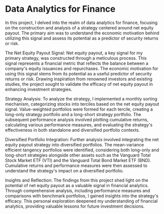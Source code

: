 # Data Analytics for Finance

In this project, I delved into the realm of data analytics for finance, focusing on the construction and analysis of a strategy centered around net equity payout. 
The primary aim was to understand the economic motivation behind utilizing this signal and assess its potential as a predictor of security returns or risk.

The Net Equity Payout Signal:
Net equity payout, a key signal for my primary strategy, was constructed through a meticulous process. 
This signal represents a financial metric that reflects the balance between a company's equity issuances and repurchases. 
The economic motivation for using this signal stems from its potential as a useful predictor of security returns or risk. 
Drawing inspiration from renowned investors and existing studies, the project sought to validate the efficacy of net equity payout in enhancing investment strategies.

Strategy Analysis:
To analyze the strategy, I implemented a monthly sorting mechanism, categorizing stocks into terciles based on the net equity payout signal. 
Value-weighted portfolios were formed for each tercile, creating a long-only strategy portfolio and a long-short strategy portfolio. 
The subsequent performance analysis involved plotting cumulative returns, calculating various performance measures, and evaluating the strategy's effectiveness in both 
standalone and diversified portfolio contexts.

Diversified Portfolio Integration:
Further analysis involved integrating the net equity payout strategy into diversified portfolios. 
The mean-variance efficient tangency portfolios were identified, 
considering both long-only and long-short strategies alongside other assets such as the Vanguard Total Stock Market ETF (VTI) and the Vanguard Total Bond Market ETF (BND). 
Cumulative returns and performance measures were then assessed to understand the strategy's impact on a diversified portfolio.

Insights and Reflection:
The findings from this project shed light on the potential of net equity payout as a valuable signal in financial analytics. 
Through comprehensive analysis, including performance measures and comparisons with benchmark portfolios, I gained insights into the strategy's efficacy. 
This personal exploration deepened my understanding of financial analytics, providing valuable lessons for future investment decisions.




